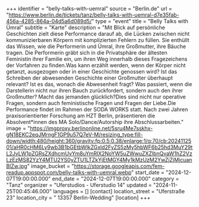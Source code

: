 +++
identifier = "belly-talks-with-uemral"
source = "Berlin.de"
url = "https://www.berlin.de/tickets/tanz/belly-talks-with-uemral-d7e35fab-456a-4285-864a-04d5a6d089d5/"
type = "event"
title = "Belly Talks with Ümral"
subtitle = "Karte"
description = "Mit Blick auf persönliche Geschichten zielt diese Performance darauf ab, die Lücken zwischen nicht kommunizierbaren Körpern mit komplizierten Fehlern zu füllen. Sie enthüllt das Wissen, wie die Performerin und Ümral, ihre Großmutter, ihre Bäuche tragen. Die Performerin gräbt sich in die Privatsphäre der ältesten Feministin ihrer Familie ein, um ihren Weg innerhalb dieses Fragezeichens der Vorfahren zu finden.Was kann erzählt werden, wenn der Körper nicht getanzt, ausgezogen oder in einer Geschichte genossen wird? Ist das Schreiben der abwesenden Geschichte einer Großmutter überhaupt relevant? Ist es das, wonach die Abwesenheit fragt? Was passiert, wenn die Darstellerin nicht nur ihren Bauch zurückfordert, sondern auch den ihrer Großmutter? Macht das jemanden glücklich?Dies sind nicht nur operative Fragen, sondern auch feministische Fragen und Fragen der Liebe.Die Performance findet im Rahmen der SODA WORKS statt. Nach zwei Jahren praxisorientierter Forschung am HZT Berlin, präsentieren die Absolvent*innen des MA Solo/Dance/Autorship ihre Abschlussarbeiten."
image = "https://imgproxy.berlinonline.net/5sru4Me7sskhx-gN18EKC2eqJMrngF1GP9u57Q7eV-M/resizing_type:fill-down/width:480/height:360/gravity:fp:0.5:0.38/enlarge:1/q:70/cb:2024112501/aHR0cHM6Ly9wb3B1bGEtbWlkZGxld2FyZS5zMy5hbWF6b25hd3MuY29tL2JvLW1pZGRsZXdhcmUvYm8uYmRlX2NoYW5uZWwuZXZlbnQvaW1hZ2VzLzEzMS82YzY4MTU2YS0yZTU1LTZkYjEtMGY4My1kMzUzM2YwZjZjMjcuanBlZw.jpg"
image_bucket = "https://storage.googleapis.com/fem-readup.appspot.com/belly-talks-with-uemral.webp"
start_date = "2024-12-07T19:00:00.000"
end_date = "2024-12-07T19:00:00.000"
category = "Tanz"
organizer = "Uferstudios - Uferstudio 14"
updated = "2024-11-25T00:45:46.000"
languages = []
[contact]
location_street = "Uferstraße 23"
location_city = " 13357 Berlin-Wedding"
[location]
+++